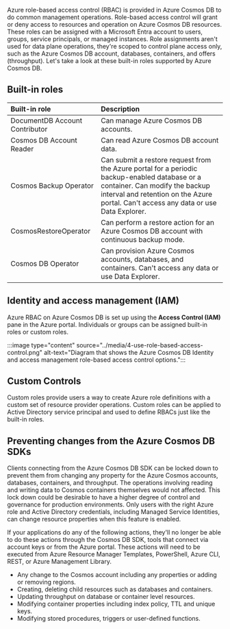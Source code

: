 Azure role-based access control (RBAC) is provided in Azure Cosmos DB to do common management operations. Role-based access control will grant or deny access to resources and operation on Azure Cosmos DB resources. These roles can be assigned with a Microsoft Entra account to users, groups, service principals, or managed instances. Role assignments aren't used for data plane operations, they're scoped to control plane access only, such as the Azure Cosmos DB account, databases, containers, and offers (throughput). Let's take a look at these built-in roles supported by Azure Cosmos DB.

## Built-in roles

| **Built-in role** | **Description** |
| :--- | :--- |
| DocumentDB Account Contributor | Can manage Azure Cosmos DB accounts. |
| Cosmos DB Account Reader | Can read Azure Cosmos DB account data. |
| Cosmos Backup Operator | Can submit a restore request from the Azure portal for a periodic backup-enabled database or a container. Can modify the backup interval and retention on the Azure portal. Can't access any data or use Data Explorer. |
| CosmosRestoreOperator | Can perform a restore action for an Azure Cosmos DB account with continuous backup mode. |
| Cosmos DB Operator | Can provision Azure Cosmos accounts, databases, and containers. Can't access any data or use Data Explorer. |

## Identity and access management (IAM)

Azure RBAC on Azure Cosmos DB is set up using the **Access Control (IAM)** pane in the Azure portal. Individuals or groups can be assigned built-in roles or custom roles.

:::image type="content" source="../media/4-use-role-based-access-control.png" alt-text="Diagram that shows the Azure Cosmos DB Identity and access management role-based access control options.":::

## Custom Controls

Custom roles provide users a way to create Azure role definitions with a custom set of resource provider operations. Custom roles can be applied to Active Directory service principal and used to define RBACs just like the built-in roles.

## Preventing changes from the Azure Cosmos DB SDKs

Clients connecting from the Azure Cosmos DB SDK can be locked down to prevent them from changing any property for the Azure Cosmos accounts, databases, containers, and throughput. The operations involving reading and writing data to Cosmos containers themselves would not affected. This lock down could be desirable to have a higher degree of control and governance for production environments. Only users with the right Azure role and Active Directory credentials, including Managed Service Identities, can change resource properties when this feature is enabled.

If your applications do any of the following actions, they'll no longer be able to do these actions through the Cosmos DB SDK, tools that connect via account keys or from the Azure portal. These actions will need to be executed from Azure Resource Manager Templates, PowerShell, Azure CLI, REST, or Azure Management Library.

- Any change to the Cosmos account including any properties or adding or removing regions.
- Creating, deleting child resources such as databases and containers.
- Updating throughput on database or container level resources.
- Modifying container properties including index policy, TTL and unique keys.
- Modifying stored procedures, triggers or user-defined functions.
